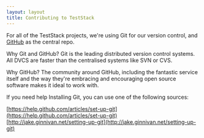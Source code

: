 ```yaml
---
layout: layout
title: Contributing to TestStack
---
```


For all of the TestStack projects, we're using Git for our version control, and [GitHub](https://github.com) as the central repo.

Why Git and GitHub? Git is the leading distributed version control systems. All DVCS are faster than the centralised systems like SVN or CVS. 

Why GitHub? The community around GitHub, including the fantastic service itself and the way they're embracing and encouraging open source software makes it ideal to work with.

If you need help Installing Git, you can use one of the following sources:

[https://help.github.com/articles/set-up-git](https://help.github.com/articles/set-up-git)  
[http://jake.ginnivan.net/setting-up-git](http://jake.ginnivan.net/setting-up-git)  